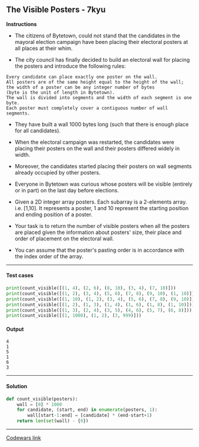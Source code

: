 ## The Visible Posters - 7kyu

**Instructions**

- The citizens of Bytetown, could not stand that the candidates in the mayoral election campaign have been placing their electoral posters at all places at their whim. 

- The city council has finally decided to build an electoral wall for placing the posters and introduce the following rules:

```
Every candidate can place exactly one poster on the wall. 
All posters are of the same height equal to the height of the wall;
the width of a poster can be any integer number of bytes
(byte is the unit of length in Bytetown). 
The wall is divided into segments and the width of each segment is one byte. 
Each poster must completely cover a contiguous number of wall segments.
```

- They have built a wall 1000 bytes long (such that there is enough place for all candidates). 

- When the electoral campaign was restarted, the candidates were placing their posters on the wall and their posters differed widely in width. 

- Moreover, the candidates started placing their posters on wall segments already occupied by other posters.

- Everyone in Bytetown was curious whose posters will be visible (entirely or in part) on the last day before elections.

- Given a 2D integer array posters. Each subarray is a 2-elements array. i.e. [1,10]. It represents a poster, 1 and 10 represent the starting position and ending position of a poster.

- Your task is to return the number of visible posters when all the posters are placed given the information about posters' size, their place and order of placement on the electoral wall.

- You can assume that the poster's pasting order is in accordance with the index order of the array.

---

#### Test cases

```python
print(count_visible([(1, 4), (2, 6), (8, 10), (3, 4), (7, 10)]))
print(count_visible([(1, 2), (3, 4), (5, 6), (7, 8), (9, 10), (1, 10)]))
print(count_visible([(1, 10), (1, 2), (3, 4), (5, 6), (7, 8), (9, 10)]))
print(count_visible([(1, 2), (1, 3), (1, 4), (1, 6), (1, 8), (1, 10)]))
print(count_visible([(1, 3), (2, 4), (3, 5), (4, 6), (5, 7), (6, 8)]))
print(count_visible([(1, 1000), (1, 2), (3, 999)]))
```

#### Output 

```
4
1
5
1
6
3
```

---

#### Solution

```python
def count_visible(posters):
    wall = [0] * 1000
    for candidate, (start, end) in enumerate(posters, 1):
        wall[start-1:end] = [candidate] * (end-start+1)
    return len(set(wall) - {0})
```

---

[Codewars link](https://www.codewars.com/kata/5a028001ba2a14346b0000d4)
